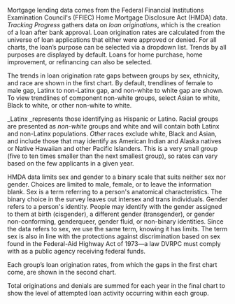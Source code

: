 Mortgage lending data comes from the Federal Financial Institutions Examination Council's (FFIEC) Home Mortgage Disclosure Act (HMDA) data. _Tracking Progress_ gathers data on _loan originations_, which is the creation of a loan after bank approval. Loan origination rates are calculated from the universe of loan applications that either were approved or denied. For all charts, the loan’s purpose can be selected via a dropdown list. Trends by all purposes are displayed by default. Loans for home purchase, home improvement, or refinancing can also be selected.

The trends in loan origination rate gaps between groups by sex, ethnicity, and race are shown in the first chart. By default, trendlines of female to male gap, Latinx to non-Latinx gap, and non-white to white gap are shown. To view trendlines of component non-white groups, select Asian to white, Black to white, or other non-white to white. 

_Latinx _represents those identifying as Hispanic or Latino. Racial groups are presented as _non-white_ groups and white and will contain both Latinx and non-Latinx populations. _Other_ races exclude white, Black and Asian, and include those that may identify as American Indian and Alaska natives or Native Hawaiian and other Pacific Islanders. This is a very small group (five to ten times smaller than the next smallest group), so rates can vary based on the few applicants in a given year.

HMDA data limits sex and gender to a binary scale that suits neither sex nor gender. Choices are limited to male, female, or to leave the information blank. Sex is a term referring to a person's anatomical characteristics. The binary choice in the survey leaves out intersex and trans individuals. Gender refers to a person's identity. People may identify with the gender assigned to them at birth (cisgender), a different gender (transgender), or gender non-conforming, genderqueer, gender fluid, or non-binary identities. Since the data refers to sex, we use the same term, knowing it has limits. The term sex is also in line with the protections against discrimination based on sex found in the Federal-Aid Highway Act of 1973—a law DVRPC must comply with as a public agency receiving federal funds.

Each group’s loan origination rates, from which the gaps in the first chart come, are shown in the second chart.

Total originations and denials are summed for each year in the final chart to show the level of attempted loan activity occurring within each group.